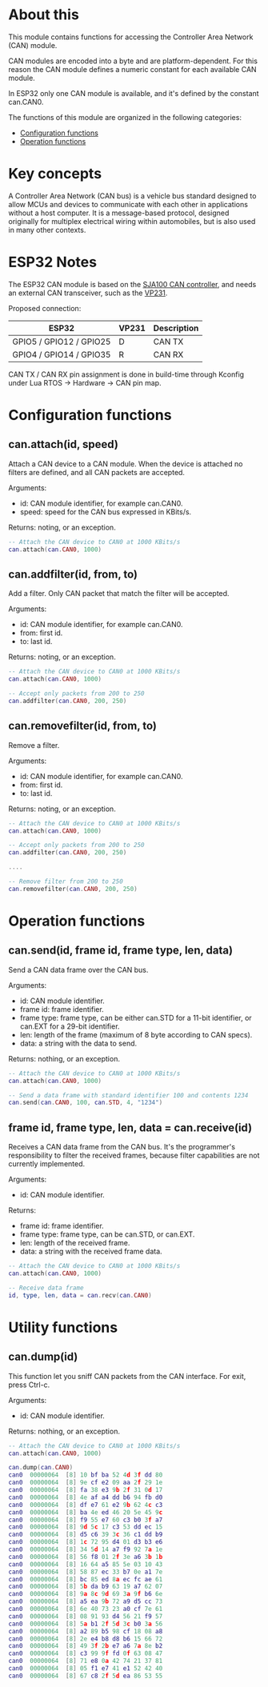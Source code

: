 # About this

This module contains functions for accessing the Controller Area Network (CAN) module.

CAN modules are encoded into a byte and are platform-dependent. For this reason the CAN module defines a numeric constant for each available CAN module.

In ESP32 only one CAN module is available, and it's defined by the constant can.CAN0.

The functions of this module are organized in the following categories:

* [Configuration functions](#configuration-functions)
* [Operation functions](#operation-functions)

# Key concepts

A Controller Area Network (CAN bus) is a vehicle bus standard designed to allow MCUs and devices to communicate with each other in applications without a host computer. It is a message-based protocol, designed originally for multiplex electrical wiring within automobiles, but is also used in many other contexts.

# ESP32 Notes

The ESP32 CAN module is based on the [SJA100 CAN controller](https://www.nxp.com/documents/data_sheet/SJA1000.pdf), and needs an external CAN transceiver, such as the [VP231](https://upverter.com/datasheet/fb1ba5237f33ad28b4f78a053c64762efe576adc.pdf).

Proposed connection:

| ESP32                  | VP231 | Description |
|------------------------|-------|-------------|
|GPIO5 / GPIO12 / GPIO25 | D     | CAN TX      |
|GPIO4 / GPIO14 / GPIO35 | R     | CAN RX      |
 
CAN TX / CAN RX pin assignment is done in build-time through Kconfig under Lua RTOS -> Hardware -> CAN pin map.

# Configuration functions

## can.attach(id, speed)

Attach a CAN device to a CAN module. When the device is attached no filters are defined, and all CAN packets are accepted.

Arguments:

* id: CAN module identifier, for example can.CAN0.
* speed: speed for the CAN bus expressed in KBits/s.

Returns: noting, or an exception.

```lua
-- Attach the CAN device to CAN0 at 1000 KBits/s
can.attach(can.CAN0, 1000)
```

## can.addfilter(id, from, to)

Add a filter. Only CAN packet that match the filter will be accepted.

Arguments:

* id: CAN module identifier, for example can.CAN0.
* from: first id.
* to: last id.

Returns: noting, or an exception.

```lua
-- Attach the CAN device to CAN0 at 1000 KBits/s
can.attach(can.CAN0, 1000)

-- Accept only packets from 200 to 250
can.addfilter(can.CAN0, 200, 250)
```

## can.removefilter(id, from, to)

Remove a filter.

Arguments:

* id: CAN module identifier, for example can.CAN0.
* from: first id.
* to: last id.

Returns: noting, or an exception.

```lua
-- Attach the CAN device to CAN0 at 1000 KBits/s
can.attach(can.CAN0, 1000)

-- Accept only packets from 200 to 250
can.addfilter(can.CAN0, 200, 250)

....

-- Remove filter from 200 to 250
can.removefilter(can.CAN0, 200, 250)
```

# Operation functions

## can.send(id, frame id, frame type, len, data)

Send a CAN data frame over the CAN bus.

Arguments:

* id: CAN module identifier.
* frame id: frame identifier.
* frame type: frame type, can be either can.STD for a 11-bit identifier, or can.EXT for a 29-bit identifier.
* len: length of the frame (maximum of 8 byte according to CAN specs).
* data: a string with the data to send.

Returns: nothing, or an exception.


```lua
-- Attach the CAN device to CAN0 at 1000 KBits/s
can.attach(can.CAN0, 1000)

-- Send a data frame with standard identifier 100 and contents 1234
can.send(can.CAN0, 100, can.STD, 4, "1234")
```

## frame id, frame type, len, data = can.receive(id)

Receives a CAN data frame from the CAN bus. It's the programmer's responsibility to filter the received frames, because filter capabilities are not currently implemented.

Arguments:

* id: CAN module identifier.

Returns:

* frame id: frame identifier.
* frame type: frame type, can be can.STD, or can.EXT.
* len: length of the received frame.
* data: a string with the received frame data.


```lua
-- Attach the CAN device to CAN0 at 1000 KBits/s
can.attach(can.CAN0, 1000)

-- Receive data frame
id, type, len, data = can.recv(can.CAN0)
```

# Utility functions

## can.dump(id)

This function let you sniff CAN packets from the CAN interface. For exit, press Ctrl-c.

Arguments:

* id: CAN module identifier.

Returns: nothing, or an exception.

```lua
-- Attach the CAN device to CAN0 at 1000 KBits/s
can.attach(can.CAN0, 1000)

can.dump(can.CAN0)
can0  00000064  [8] 10 bf ba 52 4d 3f dd 80
can0  00000064  [8] 9e cf e2 09 aa 2f 29 1e
can0  00000064  [8] fa 38 e3 9b 2f 31 0d 17
can0  00000064  [8] 4e af a4 dd b6 94 fb d0
can0  00000064  [8] df e7 61 e2 9b 62 4c c3
can0  00000064  [8] ba 4e ed 46 20 5e 45 9c
can0  00000064  [8] f9 55 e7 60 c3 b0 3f a7
can0  00000064  [8] 9d 5c 17 c3 53 dd ec 15
can0  00000064  [8] d5 c6 39 3c 36 c1 dd b9
can0  00000064  [8] 1c 72 95 d4 01 d3 b3 e6
can0  00000064  [8] 34 5d 14 a7 f9 92 7a 1e
can0  00000064  [8] 56 f8 01 2f 3e a6 3b 1b
can0  00000064  [8] 16 64 a5 85 5e 03 10 43
can0  00000064  [8] 58 87 ec 33 b7 0e a1 7e
can0  00000064  [8] bc 85 ed 8a ec fc ae 61
can0  00000064  [8] 5b da b9 63 19 a7 62 07
can0  00000064  [8] 9a 8c 9d 69 3a 9f b6 6e
can0  00000064  [8] a5 ea 9b 72 a9 d5 cc 73
can0  00000064  [8] 6e 40 73 23 a0 cf 7e 61
can0  00000064  [8] 08 91 93 d4 56 21 f9 57
can0  00000064  [8] 5a b1 2f 5d 3c b0 3a 56
can0  00000064  [8] a2 89 b5 98 cf 18 08 a8
can0  00000064  [8] 2e e4 b8 d8 b6 15 66 72
can0  00000064  [8] 49 3f 2b e7 a6 7a 8e b2
can0  00000064  [8] c3 99 9f fd 0f 63 08 47
can0  00000064  [8] 71 e8 0a 42 74 21 37 81
can0  00000064  [8] 05 f1 e7 41 e1 52 42 40
can0  00000064  [8] 67 c8 2f 5d ea 86 53 55
```
